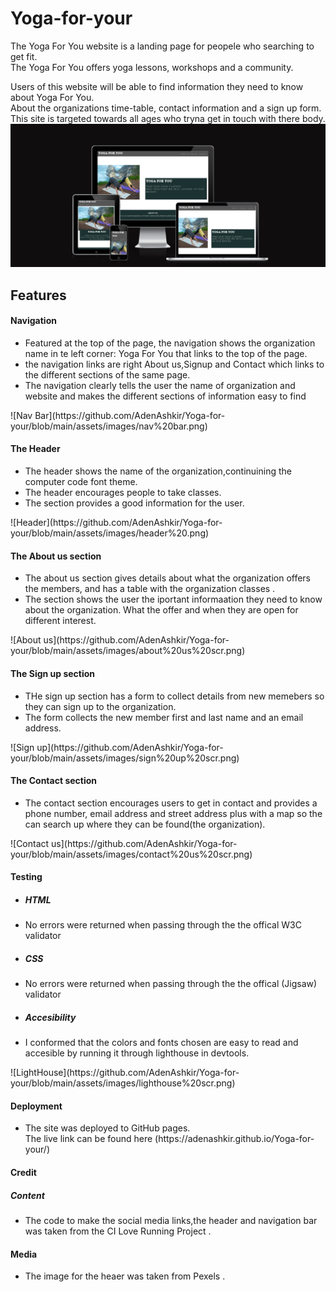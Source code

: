 # Yoga-for-your


The Yoga For You website is a landing page for peopele who searching to get
fit.<br>The Yoga For You offers yoga lessons, workshops and a community.

Users of this website will be able to find information they need to know about Yoga For You.<br> About the organizations time-table, contact information and a sign up form. <br>This site is targeted towards all ages who tryna get in touch with there body.
![Responsive Mockup](https://github.com/AdenAshkir/Yoga-for-your/blob/main/assets/images/mock%20up%20scr.png)


<h2>Features</h2>
<h4>Navigation</h4>
<ul>
<li>Featured at the top of the page, the navigation shows the organization name in te left corner: Yoga For You that links to the top of the page.</li>
<li>the navigation links are right About us,Signup and Contact which links to the different sections of the same page.</li>
<li>The navigation clearly tells the user the name of organization and website and makes the different sections of information easy to find</li>
</ul>
![Nav Bar](https://github.com/AdenAshkir/Yoga-for-your/blob/main/assets/images/nav%20bar.png)

<h4>The Header</h4>
<ul>
<li>The header shows the name of the organization,continuining the computer code font theme.</li>
<li>The header encourages people to take classes.</li>
<li>The section provides a good information for the user.</li>
</ul>
![Header](https://github.com/AdenAshkir/Yoga-for-your/blob/main/assets/images/header%20.png)

<h4>The About us section</h4>
<ul>
<li>The about us section gives details about what the organization offers the members, and has a table with the organization classes .</li>
<li>The section shows the user the iportant informaation they need to know about the organization. What the offer and when they are open for different interest.</li>
</ul>
![About us](https://github.com/AdenAshkir/Yoga-for-your/blob/main/assets/images/about%20us%20scr.png)

<h4>The Sign up section</h4>
<ul>
<li>THe sign up section has a form to collect details from new memebers so they can sign up to the organization.</li>
<li>The form collects the new member first and last name and an email address.</li>
</ul>
![Sign up](https://github.com/AdenAshkir/Yoga-for-your/blob/main/assets/images/sign%20up%20scr.png)

<h4>The Contact section</h4>
<ul>
<li>The contact section encourages users to get in contact and provides a phone number, email address and street address plus with a map so the can search up where they can be found(the organization).</li>
</ul>
![Contact us](https://github.com/AdenAshkir/Yoga-for-your/blob/main/assets/images/contact%20us%20scr.png)

<h4>Testing</h4>
<ul>
  <li><h5> HTML </h5></li>
  <li>No errors were returned when passing through the the offical W3C validator</li>
   <li><h5> CSS </h5></li>
  <li>No errors were returned when passing through the the offical (Jigsaw) validator</li>
   <li><h5>Accesibility </h5></li>
  <li>I conformed that the colors and fonts chosen are easy to read and accesible by running it through lighthouse in devtools.</li>
</ul>
![LightHouse](https://github.com/AdenAshkir/Yoga-for-your/blob/main/assets/images/lighthouse%20scr.png)

<h4>Deployment</h4>
<ul>
  <li>The site was deployed to GitHub pages. </li>
The live link can be found here (https://adenashkir.github.io/Yoga-for-your/)
</ul>

<h4>Credit</h4>
<h5>Content</h5>
<ul>
<li>The code to make the social media links,the header and navigation bar was taken from the CI Love Running Project .</li>
</ul>


<h4>Media</h4>
<ul>
<li>The image for the heaer was taken from Pexels .</li>
</ul>
